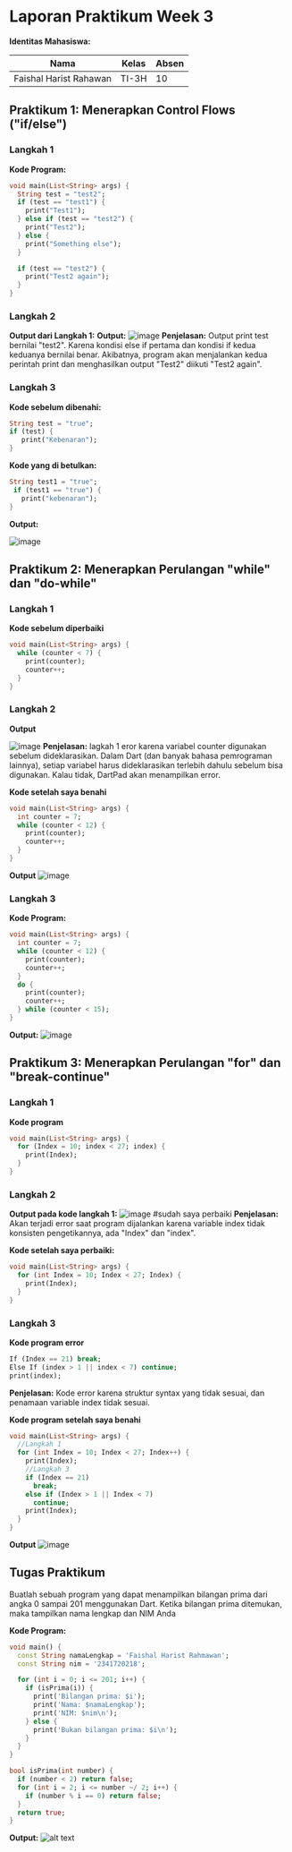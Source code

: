 # **Laporan Praktikum Week 3**

**Identitas Mahasiswa:**

| Nama | Kelas | Absen |
|------|-------|-----|
| Faishal Harist Rahawan | TI-3H | 10 |

## **Praktikum 1: Menerapkan Control Flows ("if/else")**
### **Langkah 1**
**Kode Program:**
~~~Dart
void main(List<String> args) {
  String test = "test2";
  if (test == "test1") {
    print("Test1");
  } else if (test == "test2") {
    print("Test2");
  } else {
    print("Something else");
  }

  if (test == "test2") {
    print("Test2 again");
  }
}
~~~


### **Langkah 2**
**Output dari Langkah 1:**
**Output:** 
![image](img/praktikum1_lagkah2.png)
**Penjelasan:**
Output print test bernilai "test2". Karena kondisi else if pertama dan kondisi if kedua keduanya bernilai benar. Akibatnya, program akan menjalankan kedua perintah print dan menghasilkan output "Test2" diikuti "Test2 again".

### **Langkah 3**
**Kode sebelum dibenahi:**
~~~Dart
String test = "true";
if (test) {
   print("Kebenaran");
}
~~~
**Kode yang di betulkan:**
 ~~~Dart
 String test1 = "true";
  if (test1 == "true") {
    print("kebenaran");
}
~~~

**Output:** 

![image](img/praktikum1_lagkah3.png)

## **Praktikum 2: Menerapkan Perulangan "while" dan "do-while"**
### **Langkah 1**
**Kode sebelum diperbaiki**
~~~dart
void main(List<String> args) {
  while (counter < 7) {
    print(counter);
    counter++;
  }
}
~~~

### **Langkah 2**
**Output**

![image](img/Prak2_Langkah1.png)
**Penjelasan:**
lagkah 1 eror karena variabel counter digunakan sebelum dideklarasikan. Dalam Dart (dan banyak bahasa pemrograman lainnya), 
setiap variabel harus dideklarasikan terlebih dahulu sebelum bisa digunakan. Kalau tidak, DartPad akan menampilkan error.

**Kode setelah saya benahi**
~~~Dart
void main(List<String> args) {
  int counter = 7;
  while (counter < 12) {
    print(counter);
    counter++;
  }
}
~~~

**Output**
![image](img/perbaikanpraktikum_S2.png)

### **Langkah 3**
**Kode Program:**
~~~Dart
void main(List<String> args) {
  int counter = 7;
  while (counter < 12) {
    print(counter);
    counter++;
  }
  do {
    print(counter);
    counter++;
  } while (counter < 15);
}
~~~

**Output:**
![image](praktikum2_no3.png)

## **Praktikum 3: Menerapkan Perulangan "for" dan "break-continue"**
### **Langkah 1**
**Kode program**
~~~Dart
void main(List<String> args) {
  for (Index = 10; index < 27; index) {
    print(Index);
  }
}
~~~

### **Langkah 2**

**Output pada kode langkah 1:**
![image](img/praktikum3_soal2.png) #sudah saya perbaiki
**Penjelasan:**
Akan terjadi error saat program dijalankan karena variable index tidak konsisten pengetikannya, ada "Index" dan "index".  

**Kode setelah saya perbaiki:**
~~~Dart
void main(List<String> args) {
  for (int Index = 10; Index < 27; Index) {
    print(Index);
  }
}
~~~

### **Langkah 3**
**Kode program error**
~~~Dart
If (Index == 21) break;
Else If (index > 1 || index < 7) continue;
print(index);
~~~
**Penjelasan:** Kode error karena struktur syntax yang tidak sesuai, dan penamaan variable index tidak sesuai.

**Kode program setelah saya benahi**
~~~Dart
void main(List<String> args) {
  //Langkah 1
  for (int Index = 10; Index < 27; Index++) {
    print(Index);
    //Langkah 3
    if (Index == 21)
      break;
    else if (Index > 1 || Index < 7)
      continue;
    print(Index);
  }
}
~~~

**Output**
![image](img/praktimum3_soal3.png)

## Tugas Praktikum
Buatlah sebuah program yang dapat menampilkan bilangan prima dari angka 0 sampai 201 menggunakan Dart. Ketika bilangan prima ditemukan, maka tampilkan nama lengkap dan NIM Anda

**Kode Program:**
~~~Dart
void main() {
  const String namaLengkap = 'Faishal Harist Rahmawan';
  const String nim = '2341720218';

  for (int i = 0; i <= 201; i++) {
    if (isPrima(i)) {
      print('Bilangan prima: $i');
      print('Nama: $namaLengkap');
      print('NIM: $nim\n');
    } else {
      print('Bukan bilangan prima: $i\n');
    }
  }
}

bool isPrima(int number) {
  if (number < 2) return false;
  for (int i = 2; i <= number ~/ 2; i++) {
    if (number % i == 0) return false;
  }
  return true;
}
~~~

**Output:**
![alt text](img/tugas_prak.png)